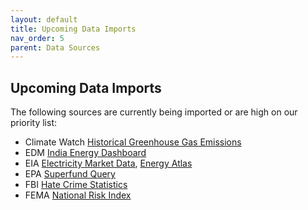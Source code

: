 ```yaml
---
layout: default
title: Upcoming Data Imports
nav_order: 5
parent: Data Sources
---
```

## Upcoming Data Imports

The following sources are currently being imported or are high on our priority list:

* Climate Watch [Historical Greenhouse Gas Emissions](https://www.climatewatchdata.org/ghg-emissions?end_year=2018&start_year=1990)
* EDM [India Energy Dashboard](https://edm.niti.gov.in/)
* EIA [Electricity Market Data](https://www.eia.gov/electricity/data/eia923/), [Energy Atlas](https://atlas.eia.gov/)
* EPA [Superfund Query](https://catalog.data.gov/dataset/superfund-query)
* FBI [Hate Crime Statistics](https://www.fbi.gov/services/cjis/ucr/hate-crime)
* FEMA [National Risk Index](https://hazards.fema.gov/nri/)
